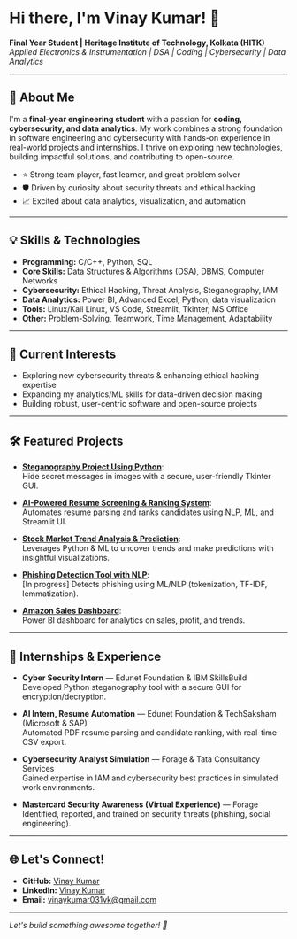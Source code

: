 # Hi there, I'm Vinay Kumar! 👋

**Final Year Student | Heritage Institute of Technology, Kolkata (HITK)**  
*Applied Electronics & Instrumentation | DSA | Coding | Cybersecurity | Data Analytics*

---

## 🚀 About Me

I'm a **final-year engineering student** with a passion for **coding, cybersecurity, and data analytics**. My work combines a strong foundation in software engineering and cybersecurity with hands-on experience in real-world projects and internships. I thrive on exploring new technologies, building impactful solutions, and contributing to open-source.

- ⭐ Strong team player, fast learner, and great problem solver  
- 🛡️ Driven by curiosity about security threats and ethical hacking  
- 📈 Excited about data analytics, visualization, and automation

---

## 💡 Skills & Technologies

- **Programming:** C/C++, Python, SQL
- **Core Skills:** Data Structures & Algorithms (DSA), DBMS, Computer Networks
- **Cybersecurity:** Ethical Hacking, Threat Analysis, Steganography, IAM
- **Data Analytics:** Power BI, Advanced Excel, Python, data visualization
- **Tools:** Linux/Kali Linux, VS Code, Streamlit, Tkinter, MS Office
- **Other:** Problem-Solving, Teamwork, Time Management, Adaptability

---

## 🔭 Current Interests

- Exploring new cybersecurity threats & enhancing ethical hacking expertise
- Expanding my analytics/ML skills for data-driven decision making
- Building robust, user-centric software and open-source projects

---

## 🛠️ Featured Projects

- [**Steganography Project Using Python**](https://github.com/imvinxx/Steganography-Project-Using-Python):  
  Hide secret messages in images with a secure, user-friendly Tkinter GUI.

- [**AI-Powered Resume Screening & Ranking System**](https://github.com/imvinxx/AI-Powered_Resume_Screening_and_Ranking_System):  
  Automates resume parsing and ranks candidates using NLP, ML, and Streamlit UI.

- [**Stock Market Trend Analysis & Prediction**](https://github.com/imvinxx/Stock-Market-Trend-Analysis-and-Prediction):  
  Leverages Python & ML to uncover trends and make predictions with insightful visualizations.

- [**Phishing Detection Tool with NLP**](https://github.com/imvinxx/Phishing-Detection-Tool-with-NLP):  
  [In progress] Detects phishing using ML/NLP (tokenization, TF-IDF, lemmatization).

- [**Amazon Sales Dashboard**](https://github.com/imvinxx/Amazon-Sales-Dashboard):  
  Power BI dashboard for analytics on sales, profit, and trends.

---

## 💼 Internships & Experience

- **Cyber Security Intern** — Edunet Foundation & IBM SkillsBuild  
  Developed Python steganography tool with a secure GUI for encryption/decryption.

- **AI Intern, Resume Automation** — Edunet Foundation & TechSaksham (Microsoft & SAP)  
  Automated PDF resume parsing and candidate ranking, with real-time CSV export.

- **Cybersecurity Analyst Simulation** — Forage & Tata Consultancy Services  
  Gained expertise in IAM and cybersecurity best practices in simulated work environments.

- **Mastercard Security Awareness (Virtual Experience)** — Forage  
  Identified, reported, and trained on security threats (phishing, social engineering).

---

## 🌐 Let's Connect!

- **GitHub:** [Vinay Kumar](https://github.com/imvinxx)
- **LinkedIn:** [Vinay Kumar](https://www.linkedin.com/in/vinay-kumar-548b6a257/)
- **Email:** [vinaykumar031vk@gmail.com](mailto:vinaykumar031vk@gmail.com)

---

*Let's build something awesome together! 🚀*

